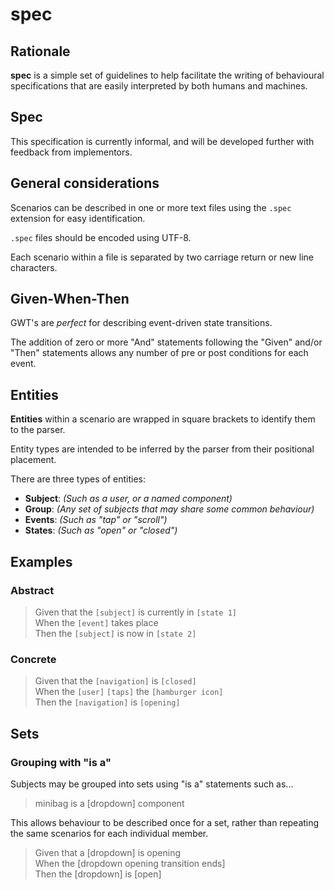 # spec

## Rationale

**spec** is a simple set of guidelines to help facilitate the writing of behavioural specifications that are easily interpreted by both humans and machines.

## Spec

This specification is currently informal, and will be developed further with feedback from implementors.

## General considerations

Scenarios can be described in one or more text files using the `.spec` extension for easy identification.

`.spec` files should be encoded using UTF-8.

Each scenario within a file is separated by two carriage return or new line characters.

## Given-When-Then

GWT's are _perfect_ for describing event-driven state transitions.

The addition of zero or more "And" statements following the "Given" and/or "Then" statements allows any number of pre or post conditions for each event.

## Entities

**Entities** within a scenario are wrapped in square brackets to identify them to the parser.

Entity types are intended to be inferred by the parser from their positional placement.

There are three types of entities:

- **Subject**: _(Such as a user, or a named component)_
- **Group**: _(Any set of subjects that may share some common behaviour)_
- **Events**: _(Such as "tap" or "scroll")_
- **States**: _(Such as "open" or "closed")_

## Examples

### Abstract

> Given that the `[subject]` is currently in `[state 1]`<br/>
> When the `[event]` takes place<br/>
> Then the `[subject]` is now in `[state 2]`

### Concrete

> Given that the `[navigation]` is `[closed]`<br/>
> When the `[user]` `[taps]` the `[hamburger icon]`<br/>
> Then the `[navigation]` is `[opening]`

## Sets

### Grouping with "is a"

Subjects may be grouped into sets using "is a" statements such as...

> minibag is a [dropdown] component

This allows behaviour to be described once for a set, rather than repeating the same scenarios for each individual member.

> Given that a [dropdown] is opening<br/>
> When the [dropdown opening transition ends]<br/>
> Then the [dropdown] is [open]
